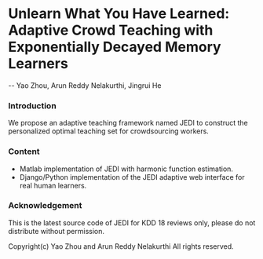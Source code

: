 # Unlearn What You Have Learned: Adaptive Crowd Teaching with Exponentially Decayed Memory Learners
-- Yao Zhou, Arun Reddy Nelakurthi, Jingrui He

### Introduction
We propose an adaptive teaching framework named JEDI to construct the personalized optimal teaching set for crowdsourcing workers. 

### Content
- Matlab implementation of JEDI with harmonic function estimation.
- Django/Python implementation of the JEDI adaptive web interface for real human learners.

### Acknowledgement
This is the latest source code of JEDI for KDD 18 reviews only, please do not distribute without permission.

Copyright(c) Yao Zhou and Arun Reddy Nelakurthi All rights reserved.
